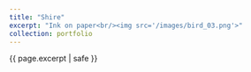 ```yaml
---
title: "Shire"
excerpt: "Ink on paper<br/><img src='/images/bird_03.png'>"
collection: portfolio
---
```

{{ page.excerpt | safe }}
